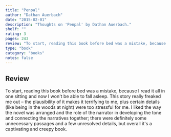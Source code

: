 ```yaml
---
title: "Penpal"
author: "Dathan Auerbach"
date: "2015-02-01"
description: "Thoughts on 'Penpal' by Dathan Auerbach."
shelf: ""
rating: 3
pages: 243
review: "To start, reading this book before bed was a mistake, because I read it all in one sitting and now I won't be able to fall asleep. This story really freaked me out – the plausibility of it makes it terrifying to me, plus certain details (like being in the woods at night) were too stressful for me. I liked the way the novel was arranged and the role of the narrator in developing the tone and connecting the narratives together; there were definitely some unnecessary passages and a few unresolved details, but overall it's a captivating and creepy book."
type: "book"
category: "books"
notes: false
---
```


## Review

To start, reading this book before bed was a mistake, because I read it all in one sitting and now I won't be able to fall asleep. This story really freaked me out – the plausibility of it makes it terrifying to me, plus certain details (like being in the woods at night) were too stressful for me. I liked the way the novel was arranged and the role of the narrator in developing the tone and connecting the narratives together; there were definitely some unnecessary passages and a few unresolved details, but overall it's a captivating and creepy book.
